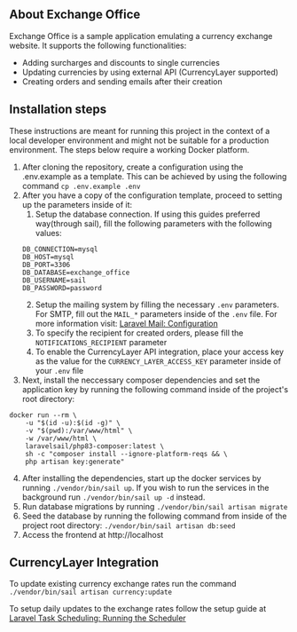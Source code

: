 ## About Exchange Office

Exchange Office is a sample application emulating a currency exchange website.
It supports the following functionalities:

- Adding surcharges and discounts to single currencies
- Updating currencies by using external API (CurrencyLayer supported)
- Creating orders and sending emails after their creation

## Installation steps

These instructions are meant for running this project in the context of a local developer environment and might not be suitable for a production environment.
The steps below require a working Docker platform.

1. After cloning the repository, create a configuration using the .env.example as a template. This can be achieved by using the following command `cp .env.example .env`
2. After you have a copy of the configuration template, proceed to setting up the parameters inside of it:
    1. Setup the database connection. If using this guides preferred way(through sail), fill the following parameters with the following values:
    ```
    DB_CONNECTION=mysql
    DB_HOST=mysql
    DB_PORT=3306
    DB_DATABASE=exchange_office
    DB_USERNAME=sail
    DB_PASSWORD=password
    ```
    2. Setup the mailing system by filling the necessary `.env` parameters. For SMTP, fill out the `MAIL_*` parameters inside of the `.env` file. For more information visit: [Laravel Mail: Configuration](https://laravel.com/docs/10.x/mail#configuration)
    3. To specify the recipient for created orders, please fill the `NOTIFICATIONS_RECIPIENT` parameter
    4. To enable the CurrencyLayer API integration, place your access key as the value for the `CURRENCY_LAYER_ACCESS_KEY` parameter inside of your `.env` file
3. Next, install the neccessary composer dependencies and set the application key by running the following command inside of the project's root directory:
```
docker run --rm \
    -u "$(id -u):$(id -g)" \
    -v "$(pwd):/var/www/html" \
    -w /var/www/html \
    laravelsail/php83-composer:latest \
    sh -c "composer install --ignore-platform-reqs && \
    php artisan key:generate"
```
4. After installing the dependencies, start up the docker services by running `./vendor/bin/sail up`. If you wish to run the services in the background run `./vendor/bin/sail up -d` instead.
5. Run database migrations by running `./vendor/bin/sail artisan migrate`
6. Seed the database by running the following command from inside of the project root directory: `./vendor/bin/sail artisan db:seed`
7. Access the frontend at http://localhost

## CurrencyLayer Integration

To update existing currency exchange rates run the command `./vendor/bin/sail artisan currency:update`

To setup daily updates to the exchange rates follow the setup guide at [Laravel Task Scheduling: Running the Scheduler](https://laravel.com/docs/10.x/scheduling#running-the-scheduler)
